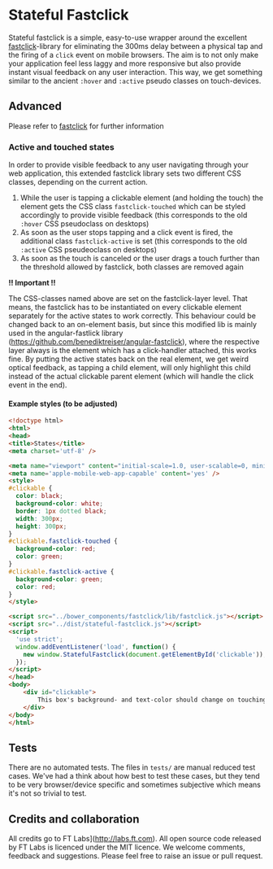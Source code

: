 # Stateful Fastclick #

Stateful fastclick is a simple, easy-to-use wrapper around the excellent [fastclick](https://github.com/ftlabs/fastclick)-library for eliminating the 300ms delay between a physical tap and the firing of a `click` event on mobile browsers. The aim is to not only make your application feel less laggy and more responsive but also provide instant visual feedback on any user interaction. This way, we get something similar to the ancient `:hover` and `:active` pseudo classes on touch-devices.

## Advanced ##

Please refer to [fastclick](https://github.com/ftlabs/fastclick) for further information

### Active and touched states

In order to provide visible feedback to any user navigating through your web application, this extended fastclick library sets two different CSS classes, depending on the current action.

1. While the user is tapping a clickable element (and holding the touch) the element gets the CSS class `fastclick-touched` which can be styled accordingly to provide visible feedback (this corresponds to the old `:hover` CSS pseudoclass on desktops)
2. As soon as the user stops tapping and a click event is fired, the additional class `fastclick-active` is set (this corresponds to the old `:active` CSS pseudeoclass on desktops)
3. As soon as the touch is canceled or the user drags a touch further than the threshold allowed by fastclick, both classes are removed again

__!! Important !!__

The CSS-classes named above are set on the fastclick-layer level. That means, the fastclick has to be instantiated on every clickable element separately for the active states to work correctly. This behaviour could be changed back to an on-element basis, but since
this modified lib is mainly used in the angular-fastlick library (https://github.com/benediktreiser/angular-fastclick), where the respective layer always is the element which has a click-handler attached, this works fine. By putting the active states back on the real element, we get weird optical feedback, as tapping a child element, will only highlight this child instead of the actual clickable parent element (which will handle the click event in the end).


#### Example styles (to be adjusted)

```html
<!doctype html>
<html>
<head>
<title>States</title>
<meta charset='utf-8' />

<meta name="viewport" content="initial-scale=1.0, user-scalable=0, minimum-scale=1.0, maximum-scale=1.0">
<meta name='apple-mobile-web-app-capable' content='yes' />
<style>
#clickable {
  color: black;
  background-color: white;
  border: 1px dotted black;
  width: 300px;
  height: 300px;
}
#clickable.fastclick-touched {
  background-color: red;
  color: green;
}
#clickable.fastclick-active {
  background-color: green;
  color: red;
}
</style>

<script src="../bower_components/fastclick/lib/fastclick.js"></script>
<script src="../dist/stateful-fastclick.js"></script>
<script>
  'use strict';
  window.addEventListener('load', function() {
    new window.StatefulFastclick(document.getElementById('clickable'));
  });
</script>
</head>
<body>
    <div id="clickable">
        This box's background- and text-color should change on touching / tapping / releasing
    </div>
</body>
</html>

```

## Tests ##

There are no automated tests. The files in `tests/` are manual reduced test cases. We've had a think about how best to test these cases, but they tend to be very browser/device specific and sometimes subjective which means it's not so trivial to test.

## Credits and collaboration ##

All credits go to FT Labs](http://labs.ft.com). All open source code released by FT Labs is licenced under the MIT licence. We welcome comments, feedback and suggestions.  Please feel free to raise an issue or pull request.